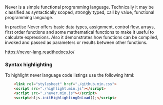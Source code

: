 Never is a simple functional programming language. Technically it may be 
classified as syntactically scoped, strongly typed, call by value, 
functional programming language.

In practise Never offers basic data types, assignment, control flow, arrays, 
first order functions and some mathematical functions to make it useful 
to calculate expressions. Also it demonstrates how functions can be compiled,
invoked and passed as parameters or results between other functions.

<https://never-lang.readthedocs.io/>

### Syntax highlighting

To highlight never language code listings use the following html:

```html
    <link rel="stylesheet" href="./github.min.css">
    <script src="./highlight.min.js"></script>
    <script src="./never.min.js"></script>
    <script>hljs.initHighlightingOnLoad();</script>
```

